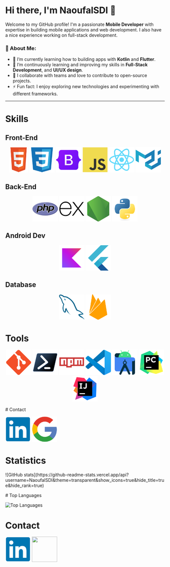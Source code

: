 # Hi there, I'm NaoufalSDI 👋

Welcome to my GitHub profile! I'm a passionate **Mobile Developer** with expertise in building mobile applications and web development. I also have a nice experience working on full-stack development.

### 🚀 About Me:
- 🔭 I’m currently learning how to building apps with **Kotlin** and **Flutter**.
- 🌱 I’m continuously learning and improving my skills in **Full-Stack Development**, and **UI/UX design**.
- 👯 I collaborate with teams and love to contribute to open-source projects.
- ⚡ Fun fact: I enjoy exploring new technologies and experimenting with different frameworks.

---

# Skills

## Front-End
<p align="center">
<img src="https://raw.githubusercontent.com/devicons/devicon/master/icons/html5/html5-original.svg" width="60" height="80"/>
<img src="https://raw.githubusercontent.com/devicons/devicon/master/icons/css3/css3-original.svg" width="80" height="80"/>
<img src="https://raw.githubusercontent.com/devicons/devicon/master/icons/bootstrap/bootstrap-original.svg" width="80" height="80"/>
<img src="https://raw.githubusercontent.com/devicons/devicon/master/icons/javascript/javascript-original.svg" width="80" height="80"/>
<img src="https://raw.githubusercontent.com/devicons/devicon/master/icons/react/react-original.svg" width="80" height="80"/>
<img src="https://raw.githubusercontent.com/devicons/devicon/master/icons/materialui/materialui-original.svg" width="80" height="80"/>
</p>

## Back-End
<p align="center">
<img src="https://raw.githubusercontent.com/devicons/devicon/master/icons/php/php-original.svg" width="80" height="80"/>
<img src="https://raw.githubusercontent.com/devicons/devicon/master/icons/express/express-original.svg" width="80" height="80"/>
<img src="https://raw.githubusercontent.com/devicons/devicon/master/icons/nodejs/nodejs-original.svg" width="80" height="80"/>
<img src="https://raw.githubusercontent.com/devicons/devicon/master/icons/python/python-original.svg" width="80" height="80"/>
</p>

## Android Dev
<p align="center">
<img src="https://raw.githubusercontent.com/devicons/devicon/master/icons/kotlin/kotlin-original.svg" width="80" height="80"/>
<img src="https://raw.githubusercontent.com/devicons/devicon/master/icons/flutter/flutter-original.svg" width="80" height="80"/>
</p>

## Database
<p align="center">
<img src="https://raw.githubusercontent.com/devicons/devicon/master/icons/mysql/mysql-original.svg" width="80" height="80"/>
<img src="https://raw.githubusercontent.com/devicons/devicon/master/icons/firebase/firebase-plain.svg" width="80" height="80"/>
</p>

# Tools
<p align="center">
<img src="https://raw.githubusercontent.com/devicons/devicon/master/icons/git/git-original.svg" width="80" height="80"/>
<img src="https://raw.githubusercontent.com/devicons/devicon/master/icons/powershell/powershell-original.svg" width="80" height="80"/>
<img src="https://raw.githubusercontent.com/devicons/devicon/master/icons/npm/npm-original-wordmark.svg" width="80" height="80"/>
<img src="https://raw.githubusercontent.com/devicons/devicon/master/icons/vscode/vscode-original.svg" width="80" height="80"/>
<img src="https://raw.githubusercontent.com/devicons/devicon/master/icons/androidstudio/androidstudio-original.svg" width="80" height="80"/>
<img src="https://raw.githubusercontent.com/devicons/devicon/master/icons/pycharm/pycharm-original.svg" width="80" height="80"/>
<img src="https://raw.githubusercontent.com/devicons/devicon/master/icons/intellij/intellij-original.svg" width="80" height="80"/>
</p>
# Contact
<p>
<a href="https://linkedin.com/in/NaoufalSDI"><img src="https://raw.githubusercontent.com/devicons/devicon/master/icons/linkedin/linkedin-original.svg" width="80" height="80"/></a>
<a href="mailto:souadi.naoufl@gmail.com"><img src="https://raw.githubusercontent.com/devicons/devicon/master/icons/google/google-original.svg" width="80" height="80"/></a>
</p>

# Statistics
<p background="#161616">
![GitHub stats](https://github-readme-stats.vercel.app/api?username=NaoufalSDI&theme=transparent&show_icons=true&hide_title=true&hide_rank=true)
</p>
# Top Languages

![Top Languages](https://github-readme-stats.vercel.app/api/top-langs/?username=NaoufalSDI&layout=compact&theme=transparent&hide_title=true)

# Contact
<p align="left">
<a href="https://linkedin.com/in/your-linkedin" target="blank"><img src="https://raw.githubusercontent.com/devicons/devicon/master/icons/linkedin/linkedin-original.svg" width="80" height="80"/></a>
<a href="mailto:your.email@gmail.com"><img src="https://raw.githubusercontent.com/microsoft/vscode-codicons/main/src/icons/mail.svg" width="80" height="80"/></a>
</p>

